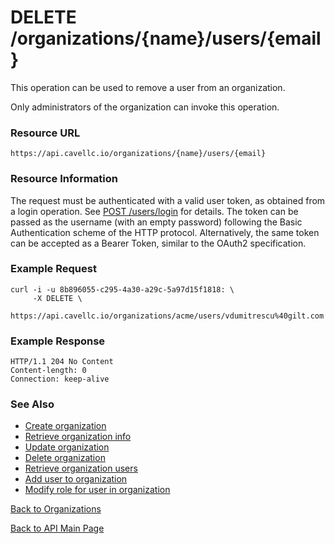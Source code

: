 # DELETE /organizations/{name}/users/{email}
This operation can be used to remove a user from an organization.

Only administrators of the organization can invoke this operation.

### Resource URL

`https://api.cavellc.io/organizations/{name}/users/{email}`

### Resource Information

The request must be authenticated with a valid user token, as obtained from a login operation. See [POST /users/login](../users/login.md) for details. The token can be passed as the username (with an empty password) following the Basic Authentication scheme of the HTTP protocol. Alternatively, the same token can be accepted as a Bearer Token, similar to the OAuth2 specification.

### Example Request

    curl -i -u 8b896055-c295-4a30-a29c-5a97d15f1818: \
         -X DELETE \
         https://api.cavellc.io/organizations/acme/users/vdumitrescu%40gilt.com

### Example Response

    HTTP/1.1 204 No Content
    Content-length: 0
    Connection: keep-alive
    
### See Also

* [Create organization](create-org.md)
* [Retrieve organization info](get-org.md)
* [Update organization](update-org.md)
* [Delete organization](delete-org.md)
* [Retrieve organization users](get-org-users.md)
* [Add user to organization](add-org-user.md)
* [Modify role for user in organization](modify-org-user.md)

[Back to Organizations](README.md)

[Back to API Main Page](../api.md)
